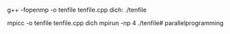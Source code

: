 g++ -fopenmp -o tenfile tenfile.cpp
dich: ./tenfile

mpicc -o tenfile tenfile.cpp
dich mpirun -np 4 ./tenfile# parallelprogramming
